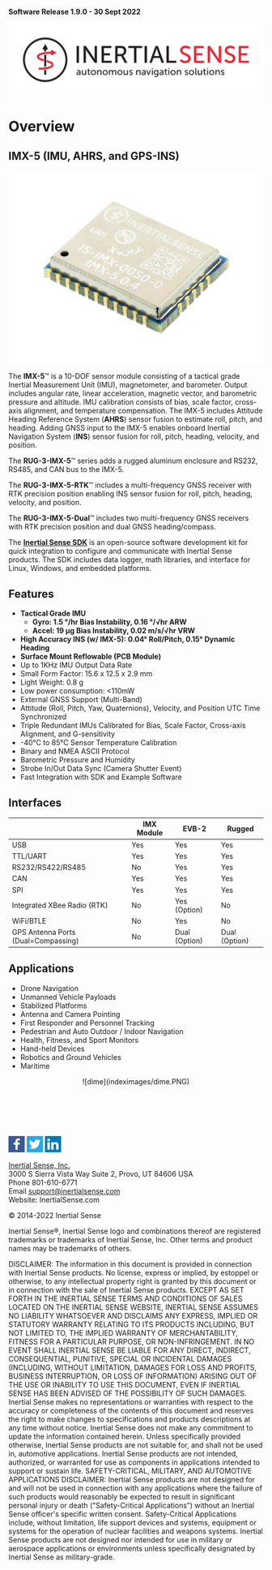 **Software Release 1.9.0 - 30 Sept 2022**

<center>

<a href="https://inertialsense.com/">![Logo](user-manual/images/IS_LOGO_BLACK_F02.svg)</a>

</center>

# Overview

## IMX-5 (IMU, AHRS, and GPS-INS)
<center>

![](user-manual/images/IMX_5.0_800w.jpg)

</center>

The **IMX-5**™ is a 10-DOF sensor module consisting of a tactical grade Inertial Measurement Unit (IMU), magnetometer, and barometer. Output includes angular rate, linear acceleration, magnetic vector, and barometric pressure and altitude. IMU calibration consists of bias, scale factor, cross-axis alignment, and temperature compensation.  The IMX-5 includes Attitude Heading Reference System (**AHRS**) sensor fusion to estimate roll, pitch, and heading. Adding GNSS input to the IMX-5 enables onboard Inertial Navigation System (**INS**) sensor fusion for roll, pitch, heading, velocity, and position.

The **RUG-3-IMX-5**™ series adds a rugged aluminum enclosure and RS232, RS485, and CAN bus to the IMX-5.  

The **RUG-3-IMX-5-RTK**™ includes a multi-frequency GNSS receiver with RTK precision position enabling INS sensor fusion for roll, pitch, heading, velocity, and position. 

The **RUG-3-IMX-5-Dual**™ includes two multi-frequency GNSS receivers with RTK precision position and dual GNSS heading/compass.

The [**Inertial Sense SDK**](https://github.com/inertialsense/inertial-sense-sdk) is an open-source software development kit for quick integration to configure and communicate with Inertial Sense products. The SDK includes data logger, math libraries, and interface for Linux, Windows, and embedded platforms.

## Features
* **Tactical Grade IMU**
  - **Gyro: 1.5 °/hr Bias Instability, 0.16 °/√hr ARW**
  - **Accel: 19 µg Bias Instability, 0.02 m/s/√hr VRW**
* **High Accuracy INS (w/ IMX-5): 0.04° Roll/Pitch, 0.15° Dynamic Heading**
* **Surface Mount Reflowable (PCB Module)**
* Up to 1KHz IMU Output Data Rate
* Small Form Factor: 15.6 x 12.5 x 2.9 mm
* Light Weight: 0.8 g
* Low power consumption: <110mW
* External GNSS Support (Multi-Band)
* Attitude (Roll, Pitch, Yaw, Quaternions), Velocity, and Position UTC Time Synchronized
* Triple Redundant IMUs Calibrated for Bias, Scale Factor, Cross-axis Alignment, and G-sensitivity
* -40°C to 85°C Sensor Temperature Calibration
* Binary and NMEA ASCII Protocol
* Barometric Pressure and Humidity
* Strobe In/Out Data Sync (Camera Shutter Event)
* Fast Integration with SDK and Example Software

## Interfaces

|                                     | IMX Module | EVB-2         | Rugged        |
| ----------------------------------- | ---------- | ------------- | ------------- |
| USB                                 | Yes        | Yes           | Yes           |
| TTL/UART                            | Yes        | Yes           | Yes           |
| RS232/RS422/RS485                   | No         | Yes           | Yes           |
| CAN                                 | Yes        | Yes           | Yes           |
| SPI                                 | Yes        | Yes           | Yes           |
| Integrated XBee Radio (RTK)         | No         | Yes (Option)  | No            |
| WiFi/BTLE                           | No         | Yes           | No            |
| GPS Antenna Ports (Dual=Compassing) | No         | Dual (Option) | Dual (Option) |

## Applications

* Drone Navigation
* Unmanned Vehicle Payloads
* Stabilized Platforms
* Antenna and Camera Pointing
* First Responder and Personnel Tracking
* Pedestrian and Auto Outdoor / Indoor Navigation
* Health, Fitness, and Sport Monitors
* Hand-held Devices
* Robotics and Ground Vehicles
* Maritime

<center>![dime](indeximages/dime.PNG)</center>
<br>
<br>
<br>
<br>
<br>

<a href="https://www.facebook.com/inertialsense">![facebook](indeximages/facebook.png)</a>
<a href="https://twitter.com/inertialsense">![twitter](indeximages/twitter.png)</a>
<a href="https://www.linkedin.com/company/inertial-sense">![linkedin](indeximages/linkedin.png)</a>

<a href="https://inertialsense.com/">Inertial Sense, Inc.</a>
<br>3000 S Sierra Vista Way Suite 2, Provo, UT 84606 USA<br>
Phone 801-610-6771<br>
Email support@inertialsense.com<br>
Website: InertialSense.com<br>

© 2014-2022 Inertial Sense

Inertial Sense®, Inertial Sense logo and combinations thereof are registered trademarks or trademarks of Inertial Sense, Inc. Other terms and product names may be trademarks of others.

DISCLAIMER: The information in this document is provided in connection with Inertial Sense products. No license, express or implied, by estoppel or otherwise, to any intellectual property right is granted by this document or in connection with the sale of Inertial Sense products. EXCEPT AS SET FORTH IN THE INERTIAL SENSE TERMS AND CONDITIONS OF SALES LOCATED ON THE INERTIAL SENSE WEBSITE, INERTIAL SENSE ASSUMES NO LIABILITY WHATSOEVER AND DISCLAIMS ANY EXPRESS, IMPLIED OR STATUTORY WARRANTY RELATING TO ITS PRODUCTS INCLUDING, BUT NOT LIMITED TO, THE IMPLIED WARRANTY OF MERCHANTABILITY, FITNESS FOR A PARTICULAR PURPOSE, OR NON-INFRINGEMENT. IN NO EVENT SHALL INERTIAL SENSE BE LIABLE FOR ANY DIRECT, INDIRECT, CONSEQUENTIAL, PUNITIVE, SPECIAL OR INCIDENTAL DAMAGES (INCLUDING, WITHOUT LIMITATION, DAMAGES FOR LOSS AND PROFITS, BUSINESS INTERRUPTION, OR LOSS OF INFORMATION) ARISING OUT OF THE USE OR INABILITY TO USE THIS DOCUMENT, EVEN IF INERTIAL SENSE HAS BEEN ADVISED OF THE POSSIBILITY OF SUCH DAMAGES. Inertial Sense makes no representations or warranties with respect to the accuracy or completeness of the contents of this document and reserves the right to make changes to specifications and products descriptions at any time without notice. Inertial Sense does not make any commitment to update the information contained herein. Unless specifically provided otherwise, Inertial Sense products are not suitable for, and shall not be used in, automotive applications. Inertial Sense products are not intended, authorized, or warranted for use as components in applications intended to support or sustain life. SAFETY-CRITICAL, MILITARY, AND AUTOMOTIVE APPLICATIONS DISCLAIMER: Inertial Sense products are not designed for and will not be used in connection with any applications where the failure of such products would reasonably be expected to result in significant personal injury or death (“Safety-Critical Applications”) without an Inertial Sense officer's specific written consent. Safety-Critical Applications include, without limitation, life support devices and systems, equipment or systems for the operation of nuclear facilities and weapons systems. Inertial Sense products are not designed nor intended for use in military or aerospace applications or environments unless specifically designated by Inertial Sense as military-grade.
